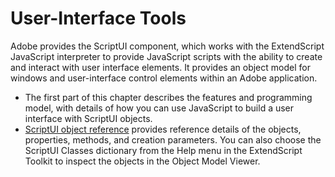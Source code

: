 # User-Interface Tools

Adobe provides the ScriptUI component, which works with the ExtendScript JavaScript interpreter to
provide JavaScript scripts with the ability to create and interact with user interface elements. It provides an
object model for windows and user-interface control elements within an Adobe application.

- The first part of this chapter describes the features and programming model, with details of how you
  can use JavaScript to build a user interface with ScriptUI objects.
- [ScriptUI object reference](scriptui-object-reference.md#scriptui-object-reference) provides reference details of the objects, properties, methods,
  and creation parameters. You can also choose the ScriptUI Classes dictionary from the Help menu in
  the ExtendScript Toolkit to inspect the objects in the Object Model Viewer.
